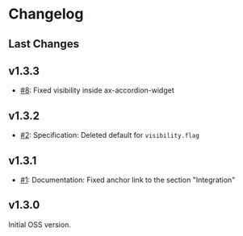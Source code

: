 # Changelog

## Last Changes


## v1.3.3

- [#8](https://github.com/LaxarJS/ax-show-hide-widget/issues/8): Fixed visibility inside ax-accordion-widget


## v1.3.2

- [#2](https://github.com/LaxarJS/ax-show-hide-widget/issues/2): Specification: Deleted default for `visibility.flag`


## v1.3.1

- [#1](https://github.com/LaxarJS/ax-show-hide-widget/issues/1): Documentation: Fixed anchor link to the section "Integration"


## v1.3.0

Initial OSS version.
